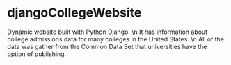 # djangoCollegeWebsite
Dynamic website built with Python Django. \n
It has information about college admissions data for many colleges in the United States. \n
All of the data was gather from the Common Data Set that universities have the option of publishing. 

